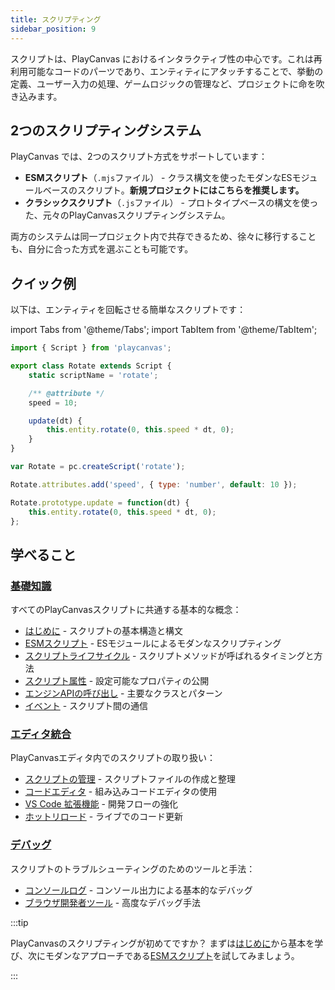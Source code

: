 ```yaml
---
title: スクリプティング
sidebar_position: 9
---
```


スクリプトは、PlayCanvas におけるインタラクティブ性の中心です。これは再利用可能なコードのパーツであり、エンティティにアタッチすることで、挙動の定義、ユーザー入力の処理、ゲームロジックの管理など、プロジェクトに命を吹き込みます。

## 2つのスクリプティングシステム

PlayCanvas では、2つのスクリプト方式をサポートしています：

* **ESMスクリプト**（`.mjs`ファイル） - クラス構文を使ったモダンなESモジュールベースのスクリプト。**新規プロジェクトにはこちらを推奨します。**
* **クラシックスクリプト**（`.js`ファイル） - プロトタイプベースの構文を使った、元々のPlayCanvasスクリプティングシステム。

両方のシステムは同一プロジェクト内で共存できるため、徐々に移行することも、自分に合った方式を選ぶことも可能です。

## クイック例

以下は、エンティティを回転させる簡単なスクリプトです：

import Tabs from '@theme/Tabs';
import TabItem from '@theme/TabItem';

<Tabs defaultValue="esm" groupId='script-code'>
<TabItem value="esm" label="ESM (Recommended)">

```javascript
import { Script } from 'playcanvas';

export class Rotate extends Script {
    static scriptName = 'rotate';

    /** @attribute */
    speed = 10;

    update(dt) {
        this.entity.rotate(0, this.speed * dt, 0);
    }
}
```

</TabItem>
<TabItem value="classic" label="Classic">

```javascript
var Rotate = pc.createScript('rotate');

Rotate.attributes.add('speed', { type: 'number', default: 10 });

Rotate.prototype.update = function(dt) {
    this.entity.rotate(0, this.speed * dt, 0);
};
```

</TabItem>
</Tabs>

## 学べること

### [基礎知識](./fundamentals/index.md)

すべてのPlayCanvasスクリプトに共通する基本的な概念：

* [はじめに](./fundamentals/getting-started.md) - スクリプトの基本構造と構文
* [ESMスクリプト](./fundamentals/esm-scripts.md) - ESモジュールによるモダンなスクリプティング
* [スクリプトライフサイクル](./fundamentals/script-lifecycle.md) - スクリプトメソッドが呼ばれるタイミングと方法
* [スクリプト属性](./fundamentals/script-attributes/index.md) - 設定可能なプロパティの公開
* [エンジンAPIの呼び出し](./fundamentals/engine-api.md) - 主要なクラスとパターン
* [イベント](./fundamentals/events.md) - スクリプト間の通信

### [エディタ統合](./editor-users/index.md)

PlayCanvasエディタ内でのスクリプトの取り扱い：

* [スクリプトの管理](./editor-users/managing-scripts.md) - スクリプトファイルの作成と整理
* [コードエディタ](./editor-users/code-editor.md) - 組み込みコードエディタの使用
* [VS Code 拡張機能](./editor-users/vscode-extension.md) - 開発フローの強化
* [ホットリロード](./editor-users/hot-reloading.md) - ライブでのコード更新

### [デバッグ](./debugging/index.md)

スクリプトのトラブルシューティングのためのツールと手法：

* [コンソールログ](./debugging/console-logging.md) - コンソール出力による基本的なデバッグ
* [ブラウザ開発者ツール](./debugging/browser-dev-tools.md) - 高度なデバッグ手法

:::tip

PlayCanvasのスクリプティングが初めてですか？ まずは[はじめに](./fundamentals/getting-started.md)から基本を学び、次にモダンなアプローチである[ESMスクリプト](./fundamentals/esm-scripts.md)を試してみましょう。

:::
